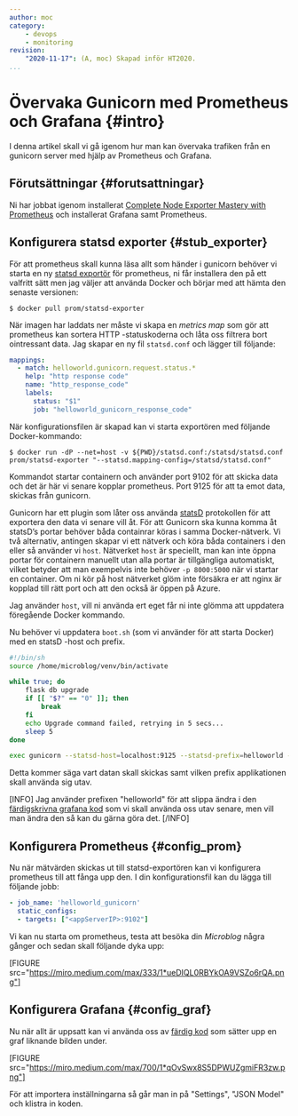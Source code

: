 ```yaml
---
author: moc 
category:
    - devops
    - monitoring
revision:
    "2020-11-17": (A, moc) Skapad inför HT2020.
...
```

Övervaka Gunicorn med Prometheus och Grafana {#intro}
=====================================================

I denna artikel skall vi gå igenom hur man kan övervaka trafiken från en gunicorn server med hjälp av Prometheus och Grafana.

<!--more-->

Förutsättningar {#forutsattningar}
-------------------------------------
Ni har jobbat igenom installerat [Complete Node Exporter Mastery with Prometheus](https://devconnected.com/complete-node-exporter-mastery-with-prometheus/) och installerat Grafana samt Prometheus.


Konfigurera statsd exporter {#stub_exporter}
---------------------------------------------------------
För att prometheus skall kunna läsa allt som händer i gunicorn behöver vi starta en ny [statsd exportör](https://github.com/prometheus/statsd_exporter) för prometheus, ni får installera den på ett valfritt sätt men jag väljer att använda Docker och börjar med att hämta den senaste versionen:

```
$ docker pull prom/statsd-exporter
```

När imagen har laddats ner måste vi skapa en *metrics map* som gör att prometheus kan sortera HTTP -statuskoderna och låta oss filtrera bort ointressant data. Jag skapar en ny fil `statsd.conf` och lägger till följande:

```yml
mappings:
  - match: helloworld.gunicorn.request.status.*
    help: "http response code"
    name: "http_response_code"
    labels:
      status: "$1"
      job: "helloworld_gunicorn_response_code"
```

När konfigurationsfilen är skapad kan vi starta exportören med följande Docker-kommando:

```
$ docker run -dP --net=host -v ${PWD}/statsd.conf:/statsd/statsd.conf prom/statsd-exporter "--statsd.mapping-config=/statsd/statsd.conf"
```

Kommandot startar containern och använder port 9102 för att skicka data och det är här vi senare kopplar prometheus. Port 9125 för att ta emot data, skickas från gunicorn.

Gunicorn har ett plugin som låter oss använda [statsD](https://docs.gunicorn.org/en/stable/instrumentation.html) protokollen för att exportera den data vi senare vill åt. För att Gunicorn ska kunna komma åt statsD’s portar behöver båda containrar köras i samma Docker-nätverk. Vi två alternativ, antingen skapar vi ett nätverk och köra båda containers i den eller så använder vi `host`. Nätverket `host` är speciellt, man kan inte öppna portar för containern manuellt utan alla portar är tillgängliga automatiskt, vilket betyder att man exempelvis inte behöver `-p 8000:5000` när vi startar en container. Om ni kör på host nätverket glöm inte försäkra er att nginx är kopplad till rätt port och att den också är öppen på Azure.

Jag använder `host`, vill ni använda ert eget får ni inte glömma att uppdatera föregående Docker kommando.

Nu behöver vi uppdatera `boot.sh` (som vi använder för att starta Docker) med en statsD -host och prefix.

```bash
#!/bin/sh
source /home/microblog/venv/bin/activate

while true; do
    flask db upgrade
    if [[ "$?" == "0" ]]; then
        break
    fi
    echo Upgrade command failed, retrying in 5 secs...
    sleep 5
done

exec gunicorn --statsd-host=localhost:9125 --statsd-prefix=helloworld --bind :5000 --access-logfile - --error-logfile - microblog:app
```

Detta kommer säga vart datan skall skickas samt vilken prefix applikationen skall använda sig utav.

[INFO]
Jag använder prefixen "helloworld" för att slippa ändra i den [färdigskrivna grafana kod](#config_graf) som vi skall använda oss utav senare, men vill man ändra den så kan du gärna göra det.
[/INFO]


Konfigurera Prometheus {#config_prom}
---------------------------------------------------------
Nu när mätvärden skickas ut till statsd-exportören kan vi konfigurera prometheus till att fånga upp den. I din konfigurationsfil kan du lägga till följande jobb:

```yml
- job_name: 'helloworld_gunicorn'
  static_configs:
  - targets: ["<appServerIP>:9102"]
```

Vi kan nu starta om prometheus, testa att besöka din *Microblog* några gånger och sedan skall följande dyka upp:

[FIGURE src="https://miro.medium.com/max/333/1*ueDIQL0RBYkOA9VSZo6rQA.png"]


Konfigurera Grafana {#config_graf}
---------------------------------------------------------
Nu när allt är uppsatt kan vi använda oss av [färdig kod](https://gist.github.com/dmyerscough/59896aa752ba48794d2aef4c7a0fdd6e) som sätter upp en graf liknande bilden under.

[FIGURE src="https://miro.medium.com/max/700/1*qOvSwx8S5DPWUZgmiFR3zw.png"]

För att importera inställningarna så går man in på "Settings", "JSON Model" och klistra in koden.
